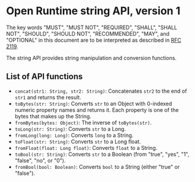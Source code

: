 Open Runtime string API, version 1
==================================
The key words "MUST", "MUST NOT", "REQUIRED", "SHALL", "SHALL NOT", "SHOULD", "SHOULD NOT", "RECOMMENDED", "MAY", and "OPTIONAL" in this document are to be interpreted as described in [RFC 2119](http://www.ietf.org/rfc/rfc2119.txt).

The string API provides string manipulation and conversion functions.

List of API functions
---------------------

* `concat(str1: String, str2: String)`: Concatenates `str2` to the end of `str1` and returns the result.
* `toBytes(str: String)`: Converts `str` to an Object with 0-indexed numeric property names and returns it. Each property is one of the bytes that makes up the String.
* `fromBytes(bytes: Object)`: The inverse of `toBytes(str)`.
* `toLong(str: String)`: Converts `str` to a Long.
* `fromLong(long: Long)`: Converts `long` to a String.
* `toFloat(str: String)`: Converts `str` to a Long float.
* `fromFloat(float: Long float)`: Converts `float` to a String.
* `toBool(str: String)`: Converts `str` to a Boolean (from "true", "yes", "1", "false", "no", or "0").
* `fromBool(bool: Boolean)`: Converts `bool` to a String (either "true" or "false").
